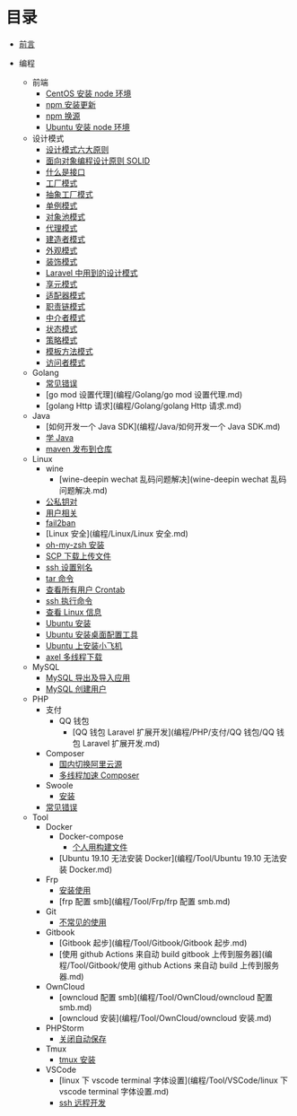 # 目录

- [前言](README.md)

- 编程
  - 前端
    - [CentOS 安装 node 环境](编程/前端/CentOS安装node环境.md)
    - [npm 安装更新](编程/前端/npm安装更新.md)
    - [npm 换源](编程/前端/npm换源.md)
    - [Ubuntu 安装 node 环境](编程/前端/Ubuntu安装node环境.md)
  - 设计模式
    - [设计模式六大原则](编程/DesignPatterns/设计模式六大原则.md)
    - [面向对象编程设计原则 SOLID](编程/DesignPatterns/面向对象编程设计原则SOLID.md)
    - [什么是接口](编程/DesignPatterns/什么是接口.md)
    - [工厂模式](编程/DesignPatterns/工厂模式.md)
    - [抽象工厂模式](编程/DesignPatterns/抽象工厂模式.md)
    - [单例模式](编程/DesignPatterns/单例模式.md)
    - [对象池模式](编程/DesignPatterns/对象池模式.md)
    - [代理模式](编程/DesignPatterns/代理模式.md)
    - [建造者模式](编程/DesignPatterns/建造者模式.md)
    - [外观模式](编程/DesignPatterns/外观模式.md)
    - [装饰模式](编程/DesignPatterns/装饰模式.md)
    - [Laravel 中用到的设计模式](编程/DesignPatterns/Laravel中用到的设计模式.md)
    - [享元模式](编程/DesignPatterns/享元模式.md)
    - [适配器模式](编程/DesignPatterns/适配器模式.md)
    - [职责链模式](编程/DesignPatterns/职责链模式.md)
    - [中介者模式](编程/DesignPatterns/中介者模式.md)
    - [状态模式](编程/DesignPatterns/状态模式.md)
    - [策略模式](编程/DesignPatterns/策略模式.md)
    - [模板方法模式](编程/DesignPatterns/模板方法模式.md)
    - [访问者模式](编程/DesignPatterns/访问者模式.md)
  - Golang
    - [常见错误](编程/Golang/常见错误)
    - [go mod 设置代理](编程/Golang/go mod 设置代理.md)
    - [golang Http 请求](编程/Golang/golang Http 请求.md)
  - Java
    - [如何开发一个 Java SDK](编程/Java/如何开发一个 Java SDK.md)
    - [学 Java](编程/Java/学Java.md)
    - [maven 发布到仓库](编程/Java/maven发布到仓库.md)
  - Linux
    - wine
      - [wine-deepin wechat 乱码问题解决](wine-deepin wechat 乱码问题解决.md)
    - [公私钥对](编程/Linux/公私钥对.md)
    - [用户相关](编程/Linux/用户相关.md)
    - [fail2ban](编程/Linux/fail2ban.md)
    - [Linux 安全](编程/Linux/Linux 安全.md)
    - [oh-my-zsh 安装](编程/Linux/oh-my-zsh安装.md)
    - [SCP 下载上传文件](编程/Linux/SCP下载上传文件.md)
    - [ssh 设置别名](编程/Linux/ssh设置别名.md)
    - [tar 命令](编程/Linux/tar.md)
    - [查看所有用户 Crontab](/编程/Linux/查看所有crontab.md)
    - [ssh 执行命令](/编程/Linux/ssh执行命令.md)
    - [查看 Linux 信息](/编程/Linux/查看Linux信息.md)
    - [Ubuntu 安装](/编程/Linux/Ubuntu安装.md)
    - [Ubuntu 安装桌面配置工具](/编程/Linux/Ubuntu安装桌面配置工具.md)
    - [Ubuntu 上安装小飞机](/编程/Linux/Ubuntu上安装小飞机.md)
    - [axel 多线程下载](/编程/Linux/axel多线程下载.md)
  - MySQL
    - [MySQL 导出及导入应用](编程/MySQL/MySQL导出及导入应用.md)
    - [MySQL 创建用户](编程/MySQL/MySQL创建用户.md)
  - PHP
    - 支付
      - QQ 钱包
        - [QQ 钱包 Laravel 扩展开发](编程/PHP/支付/QQ 钱包/QQ 钱包 Laravel 扩展开发.md)
    - Composer
      - [国内切换阿里云源](编程/PHP/Composer/国内切换阿里云源.md)
      - [多线程加速 Composer](编程/PHP/Composer/多线程下载加速Composer.md)
    - Swoole
      - [安装](编程/PHP/Swoole/安装.md)
    - [常见错误](编程/PHP/常见错误.md)
  - Tool
    - Docker
      - Docker-compose
        - [个人用构建文件](编程/Tool/Docker/Docker-Compose/个人用构建文件.md)
      - [Ubuntu 19.10 无法安装 Docker](编程/Tool/Ubuntu 19.10 无法安装 Docker.md)
    - Frp
      - [安装使用](编程/Tool/Frp/安装.md)
      - [frp 配置 smb](编程/Tool/Frp/frp 配置 smb.md)
    - Git
      - [不常见的使用](编程/Tool/Git/不常见的使用.md)
    - Gitbook
      - [Gitbook 起步](编程/Tool/Gitbook/Gitbook 起步.md)
      - [使用 github Actions 来自动 build gitbook 上传到服务器](编程/Tool/Gitbook/使用 github Actions 来自动 build 上传到服务器.md)
    - OwnCloud
      - [owncloud 配置 smb](编程/Tool/OwnCloud/owncloud 配置 smb.md)
      - [owncloud 安装](编程/Tool/OwnCloud/owncloud 安装.md)
    - PHPStorm
      - [关闭自动保存](编程/Tool/PHPStorm/关闭自动保存.md)
    - Tmux
      - [tmux 安装](编程/Tool/Tmux/tmux安装.md)
    - VSCode
      - [linux 下 vscode terminal 字体设置](编程/Tool/VSCode/linux 下 vscode terminal 字体设置.md)
      - [ssh 远程开发](编程/Tool/VSCode/ssh远程开发.md)

